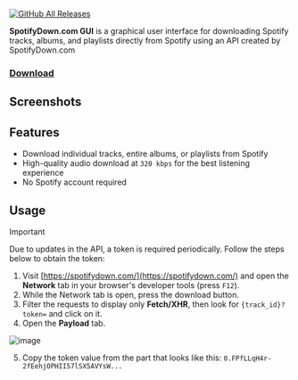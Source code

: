 [![GitHub All Releases](https://img.shields.io/github/downloads/afkarxyz/spddl-GUI/total?style=for-the-badge)](https://github.com/afkarxyz/spddl-GUI/releases)

**SpotifyDown.com GUI** is a graphical user interface for downloading Spotify tracks, albums, and playlists directly from Spotify using an API created by SpotifyDown.com
### [Download](https://github.com/afkarxyz/spddl-GUI/releases/download/spddl/spddlGUI.exe)

## Screenshots

## Features

- Download individual tracks, entire albums, or playlists from Spotify
- High-quality audio download at `320 kbps` for the best listening experience
- No Spotify account required

## Usage

> [!IMPORTANT]  
> Due to updates in the API, a token is required periodically. Follow the steps below to obtain the token:  
> 1. Visit [https://spotifydown.com/](https://spotifydown.com/) and open the **Network** tab in your browser's developer tools (press `F12`).  
> 2. While the Network tab is open, press the download button.  
> 3. Filter the requests to display only **Fetch/XHR**, then look for `{track_id}?token=` and click on it.  
> 4. Open the **Payload** tab.  
>    
> ![image](https://github.com/user-attachments/assets/00448018-482f-4b19-b143-7b4ee8d9bca9)
> 
> 5. Copy the token value from the part that looks like this: `0.FPfLLqH4r-2fEehjOPHII57lSX5AVYsW...`
